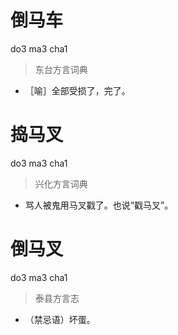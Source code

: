 # 倒马车
do3 ma3 cha1
> 东台方言词典
- ［喻］全部受损了，完了。

# 捣马叉
do3 ma3 cha1
> 兴化方言词典
- 骂人被鬼用马叉戳了。也说“戳马叉”。

# 倒马叉
do3 ma3 cha1
> 泰县方言志
- （禁忌语）坏蛋。
